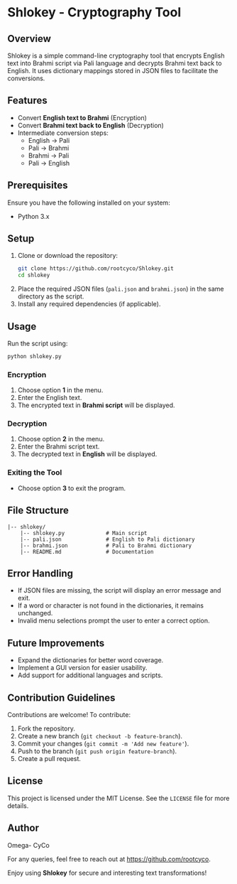 # Shlokey - Cryptography Tool

## Overview
Shlokey is a simple command-line cryptography tool that encrypts English text into Brahmi script via Pali language and decrypts Brahmi text back to English. It uses dictionary mappings stored in JSON files to facilitate the conversions.

## Features
- Convert **English text to Brahmi** (Encryption)
- Convert **Brahmi text back to English** (Decryption)
- Intermediate conversion steps:
  - English → Pali
  - Pali → Brahmi
  - Brahmi → Pali
  - Pali → English

## Prerequisites
Ensure you have the following installed on your system:
- Python 3.x

## Setup
1. Clone or download the repository:
   ```bash
   git clone https://github.com/rootcyco/Shlokey.git
   cd shlokey
   ```
2. Place the required JSON files (`pali.json` and `brahmi.json`) in the same directory as the script.
3. Install any required dependencies (if applicable).

## Usage
Run the script using:
```bash
python shlokey.py
```

### Encryption
1. Choose option **1** in the menu.
2. Enter the English text.
3. The encrypted text in **Brahmi script** will be displayed.

### Decryption
1. Choose option **2** in the menu.
2. Enter the Brahmi script text.
3. The decrypted text in **English** will be displayed.

### Exiting the Tool
- Choose option **3** to exit the program.

## File Structure
```
|-- shlokey/
    |-- shlokey.py             # Main script
    |-- pali.json              # English to Pali dictionary
    |-- brahmi.json            # Pali to Brahmi dictionary
    |-- README.md              # Documentation
```

## Error Handling
- If JSON files are missing, the script will display an error message and exit.
- If a word or character is not found in the dictionaries, it remains unchanged.
- Invalid menu selections prompt the user to enter a correct option.

## Future Improvements
- Expand the dictionaries for better word coverage.
- Implement a GUI version for easier usability.
- Add support for additional languages and scripts.

## Contribution Guidelines
Contributions are welcome! To contribute:
1. Fork the repository.
2. Create a new branch (`git checkout -b feature-branch`).
3. Commit your changes (`git commit -m 'Add new feature'`).
4. Push to the branch (`git push origin feature-branch`).
5. Create a pull request.

## License
This project is licensed under the MIT License. See the `LICENSE` file for more details.

## Author
Omega- CyCo

For any queries, feel free to reach out at https://github.com/rootcyco.

Enjoy using **Shlokey** for secure and interesting text transformations!


